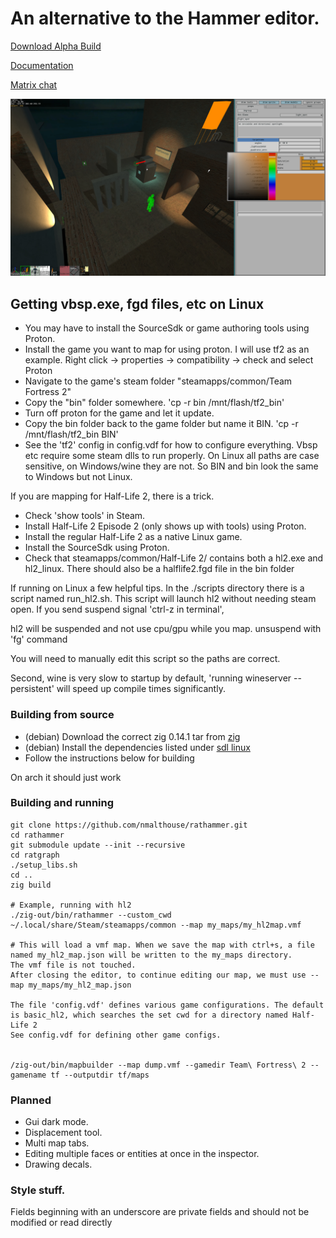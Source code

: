 # An alternative to the Hammer editor.
[Download Alpha Build](https://github.com/nmalthouse/rathammer/releases)

[Documentation](doc/start.md)

[Matrix chat](https://matrix.to/#/#rathammer:matrix.org)

![Screenshot of the editor](doc/screen.jpg)

## Getting vbsp.exe, fgd files, etc on Linux
* You may have to install the SourceSdk or game authoring tools using Proton.
* Install the game you want to map for using proton. I will use tf2 as an example. Right click -> properties -> compatibility -> check and select Proton
* Navigate to the game's steam folder "steamapps/common/Team Fortress 2"
* Copy the "bin" folder somewhere. 'cp -r bin /mnt/flash/tf2_bin'
* Turn off proton for the game and let it update.
* Copy the bin folder back to the game folder but name it BIN. 'cp -r /mnt/flash/tf2_bin BIN'
* See the 'tf2' config in config.vdf for how to configure everything.
Vbsp etc require some steam dlls to run properly. On Linux all paths are case sensitive, on Windows/wine they are not. So BIN and bin look the same to Windows but not Linux.

If you are mapping for Half-Life 2, there is a trick.
* Check 'show tools' in Steam. 
* Install Half-Life 2 Episode 2 (only shows up with tools) using Proton.
* Install the regular Half-Life 2 as a native Linux game.
* Install the SourceSdk using Proton.
* Check that steamapps/common/Half-Life 2/ contains both a hl2.exe and hl2_linux. There should also be a halflife2.fgd file in the bin folder

If running on Linux a few helpful tips.
In the ./scripts directory there is a script named run_hl2.sh.
This script will launch hl2 without needing steam open. If you send suspend signal 'ctrl-z in terminal', 

hl2 will be suspended and not use cpu/gpu while you map. unsuspend with 'fg' command

You will need to manually edit this script so the paths are correct.

Second, wine is very slow to startup by default, 'running wineserver --persistent' will speed up compile times significantly.

### Building from source
* (debian) Download the correct zig 0.14.1 tar from [zig](https://ziglang.org/download/)
* (debian) Install the dependencies listed under [sdl linux](https://github.com/libsdl-org/SDL/blob/main/docs/README-linux.md)
* Follow the instructions below for building

On arch it should just work

### Building and running
```
git clone https://github.com/nmalthouse/rathammer.git
cd rathammer
git submodule update --init --recursive
cd ratgraph
./setup_libs.sh
cd ..
zig build

# Example, running with hl2
./zig-out/bin/rathammer --custom_cwd ~/.local/share/Steam/steamapps/common --map my_maps/my_hl2map.vmf

# This will load a vmf map. When we save the map with ctrl+s, a file named my_hl2_map.json will be written to the my_maps directory.
The vmf file is not touched.
After closing the editor, to continue editing our map, we must use --map my_maps/my_hl2_map.json

The file 'config.vdf' defines various game configurations. The default is basic_hl2, which searches the set cwd for a directory named Half-Life 2
See config.vdf for defining other game configs.


/zig-out/bin/mapbuilder --map dump.vmf --gamedir Team\ Fortress\ 2 --gamename tf --outputdir tf/maps
```

### Planned
* Gui dark mode.
* Displacement tool.
* Multi map tabs.
* Editing multiple faces or entities at once in the inspector.
* Drawing decals.


### Style stuff.
Fields beginning with an underscore are private fields and should not be modified or read directly
